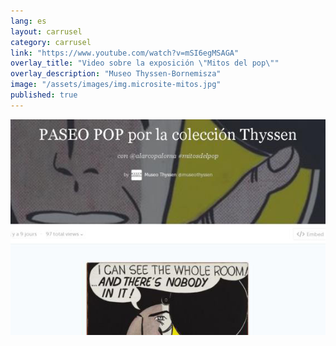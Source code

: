 ```yaml
---
lang: es
layout: carrusel
category: carrusel
link: "https://www.youtube.com/watch?v=mSI6egMSAGA"
overlay_title: "Video sobre la exposición \"Mitos del pop\""
overlay_description: "Museo Thyssen-Bornemisza"
image: "/assets/images/img.microsite-mitos.jpg"
published: true
---
```


![mitos.jpg](/assets/images/mitos.jpg)